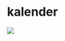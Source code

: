 # kalender

 [![](https://jitpack.io/v/AppcentMobile/kalender.svg)](https://jitpack.io/#AppcentMobile/kalender)

